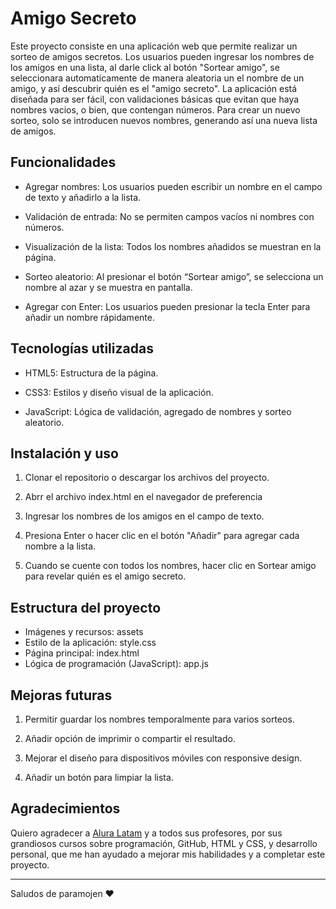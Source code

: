<h1>Amigo Secreto</h1>

Este proyecto consiste en una aplicación web que permite realizar un sorteo de amigos secretos. Los usuarios pueden ingresar los nombres de los amigos en una lista, al darle click al botón "Sortear amigo", se seleccionara automaticamente de manera aleatoria un el nombre de un amigo, y así descubrir quién es el "amigo secreto". 
La aplicación está diseñada para ser fácil, con validaciones básicas que evitan que haya nombres vacios, o bien, que contengan números. Para crear un nuevo sorteo, solo se introducen nuevos nombres, generando así una nueva lista de amigos. 

## Funcionalidades

- Agregar nombres: Los usuarios pueden escribir un nombre en el campo de texto y añadirlo a la lista.

- Validación de entrada: No se permiten campos vacíos ni nombres con números.

- Visualización de la lista: Todos los nombres añadidos se muestran en la página.

- Sorteo aleatorio: Al presionar el botón “Sortear amigo”, se selecciona un nombre al azar y se muestra en pantalla.

- Agregar con Enter: Los usuarios pueden presionar la tecla Enter para añadir un nombre rápidamente.

## Tecnologías utilizadas


* HTML5: Estructura de la página.

* CSS3: Estilos y diseño visual de la aplicación.

* JavaScript: Lógica de validación, agregado de nombres y sorteo aleatorio.


## Instalación y uso


1. Clonar el repositorio o descargar los archivos del proyecto.

2. Abrr el archivo index.html en el navegador de preferencia

3. Ingresar los nombres de los amigos en el campo de texto.

4. Presiona Enter o hacer clic en el botón "Añadir" para agregar cada nombre a la lista.

5. Cuando se cuente con todos los nombres, hacer clic en Sortear amigo para revelar quién es el amigo secreto.


## Estructura del proyecto 

- Imágenes y recursos: assets
- Estilo de la aplicación: style.css
- Página principal: index.html
- Lógica de programación (JavaScript): app.js

## Mejoras futuras

1. Permitir guardar los nombres temporalmente para varios sorteos.

2. Añadir opción de imprimir o compartir el resultado.

3. Mejorar el diseño para dispositivos móviles con responsive design.

4. Añadir un botón para limpiar la lista.

## Agradecimientos

Quiero agradecer a [Alura Latam](https://www.aluracursos.com/) y a todos sus profesores, por sus grandiosos cursos sobre programación, GitHub, HTML y CSS, y desarrollo personal, que me han ayudado a mejorar mis habilidades y a completar este proyecto.

---

Saludos de paramojen ❤️
